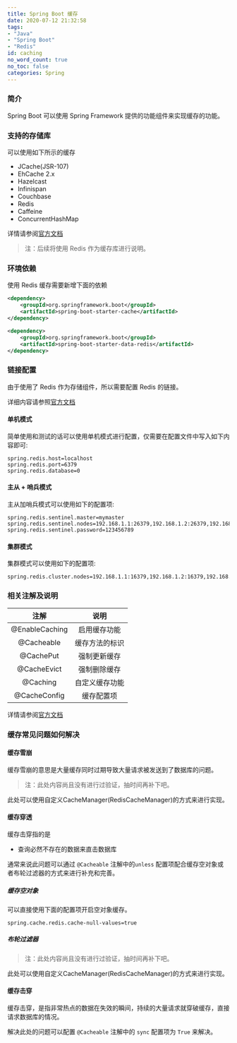 ```yaml
---
title: Spring Boot 缓存
date: 2020-07-12 21:32:58
tags:
- "Java"
- "Spring Boot"
- "Redis"
id: caching
no_word_count: true
no_toc: false
categories: Spring
---
```


### 简介

Spring Boot 可以使用 Spring Framework 提供的功能组件来实现缓存的功能。

### 支持的存储库

可以使用如下所示的缓存

- JCache(JSR-107)
- EhCache 2.x
- Hazelcast
- Infinispan
- Couchbase
- Redis
- Caffeine
- ConcurrentHashMap

详情请参阅[官方文档](https://docs.spring.io/spring-boot/docs/current/reference/html/spring-boot-features.html#boot-features-caching-provider)

> 注：后续将使用 Redis 作为缓存库进行说明。

### 环境依赖

使用 Redis 缓存需要新增下面的依赖

```xml
<dependency>
    <groupId>org.springframework.boot</groupId>
    <artifactId>spring-boot-starter-cache</artifactId>
</dependency>
```

```xml
<dependency>
    <groupId>org.springframework.boot</groupId>
    <artifactId>spring-boot-starter-data-redis</artifactId>
</dependency>
```

### 链接配置

由于使用了 Redis 作为存储组件，所以需要配置 Redis 的链接。

详细内容请参照[官方文档](https://docs.spring.io/spring-data/redis/docs/2.3.1.RELEASE/reference/html/#redis)

#### 单机模式

简单使用和测试的话可以使用单机模式进行配置，仅需要在配置文件中写入如下内容即可:

```properties
spring.redis.host=localhost
spring.redis.port=6379
spring.redis.database=0
```

#### 主从 + 哨兵模式

主从加哨兵模式可以使用如下的配置项:

```properties
spring.redis.sentinel.master=mymaster
spring.redis.sentinel.nodes=192.168.1.1:26379,192.168.1.2:26379,192.168.1.3:26379
spring.redis.sentinel.password=123456789
```

#### 集群模式

集群模式可以使用如下的配置项:

```properties
spring.redis.cluster.nodes=192.168.1.1:16379,192.168.1.2:16379,192.168.1.3:16379
```

### 相关注解及说明

|注解|说明|
|:---:|:---:|
|@EnableCaching|启用缓存功能|
|@Cacheable|缓存方法的标识|
|@CachePut|强制更新缓存|
|@CacheEvict|强制删除缓存|
|@Caching|自定义缓存功能|
|@CacheConfig|缓存配置项|

详情请参阅[官方文档](https://docs.spring.io/spring/docs/5.2.7.RELEASE/spring-framework-reference/integration.html#cache)

### 缓存常见问题如何解决

#### 缓存雪崩

缓存雪崩的意思是大量缓存同时过期导致大量请求被发送到了数据库的问题。

> 注：此处内容尚且没有进行过验证，抽时间再补下吧。

此处可以使用自定义CacheManager(RedisCacheManager)的方式来进行实现。

#### 缓存穿透

缓存击穿指的是

- 查询必然不存在的数据来直击数据库

通常来说此问题可以通过 `@Cacheable` 注解中的`unless` 配置项配合缓存空对象或者布轮过滤器的方式来进行补充和完善。

##### 缓存空对象

可以直接使用下面的配置项开启空对象缓存。

```properties
spring.cache.redis.cache-null-values=true
```

##### 布轮过滤器

> 注：此处内容尚且没有进行过验证，抽时间再补下吧。

此处可以使用自定义CacheManager(RedisCacheManager)的方式来进行实现。

#### 缓存击穿

缓存击穿，是指非常热点的数据在失效的瞬间，持续的大量请求就穿破缓存，直接请求数据库的情况。

解决此处的问题可以配置 `@Cacheable` 注解中的 `sync` 配置项为 `True` 来解决。
